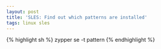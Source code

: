 ```yaml
---
layout: post
title: 'SLES: Find out which patterns are installed'
tags: linux sles
---
```

{% highlight sh %}
zypper se -t pattern
{% endhighlight %}
